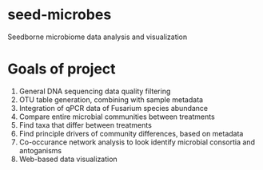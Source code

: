 # seed-microbes
Seedborne microbiome data analysis and visualization

# Goals of project
1. General DNA sequencing data quality filtering
2. OTU table generation, combining with sample metadata
3. Integration of qPCR data of Fusarium species abundance
4. Compare entire microbial communities between treatments
5. Find taxa that differ between treatments
6. Find principle drivers of community differences, based on metadata
7. Co-occurance network analysis to look identify microbial consortia and antoganisms
8. Web-based data visualization
